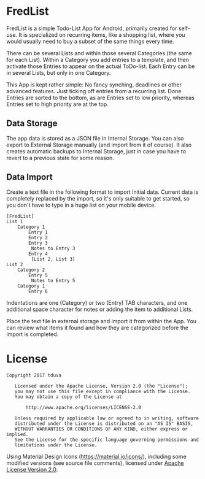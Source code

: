 
FredList
========

FredList is a simple Todo-List App for Android, primarily created for self-use. It is specialized on recurring items, like a shopping list, where you would usually need to buy a subset of the same things every time.

There can be several Lists and within those several Categories (the same for each List). Within a Category you add entries to a template, and then activate those Entries to appear on the actual ToDo-list. Each Entry can be in several Lists, but only in one Category.

This App is kept rather simple: No fancy synching, deadlines or other advanced features. Just ticking off entries from a recurring list. Done Entries are sorted to the bottom, as are Entries set to low priority, whereas Entries set to high priority are at the top.

Data Storage
---------------

The app data is stored as a JSON file in Internal Storage. You can also export to External Storage manually (and import from it of course). It also creates automatic backups to Internal Storage, just in case you have to revert to a previous state for some reason.

Data Import
--------------

Create a text file in the following format to import initial data. Current data is completely replaced by the import, so it's only suitable to get started, so you don't have to type in a huge list on your mobile device.

```
[FredList]
List 1
	Category 1
		Entry 1
		Entry 2
		Entry 3
		 Notes to Entry 3
		Entry 4
		 [List 2, List 3]
List 2
	Category 2
		Entry 5
		 Notes to Entry 5
	Category 1
		Entry 6
```

Indentations are one (Category) or two (Entry) TAB characters, and one additional space character for notes or adding the item to additional Lists.

Place the text file in external storage and import it from within the App. You can review what items it found and how they are categorized before the import is completed.

License
=======

```
Copyright 2017 tduva

   Licensed under the Apache License, Version 2.0 (the "License");
   you may not use this file except in compliance with the License.
   You may obtain a copy of the License at

       http://www.apache.org/licenses/LICENSE-2.0

   Unless required by applicable law or agreed to in writing, software
   distributed under the License is distributed on an "AS IS" BASIS,
   WITHOUT WARRANTIES OR CONDITIONS OF ANY KIND, either express or implied.
   See the License for the specific language governing permissions and
   limitations under the License.
```

Using Material Design Icons (<https://material.io/icons/>), including some modified versions (see source file comments), licensed under [Apache License Version 2.0](https://www.apache.org/licenses/LICENSE-2.0.txt).

